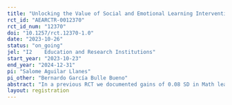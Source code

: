 ```yaml
---
title: "Unlocking the Value of Social and Emotional Learning Interventions: Maximizing Benefits and Measuring the Opportunity Cost"
rct_id: "AEARCTR-0012370"
rct_id_num: "12370"
doi: "10.1257/rct.12370-1.0"
date: "2023-10-26"
status: "on_going"
jel: "I2	Education and Research Institutions"
start_year: "2023-10-23"
end_year: "2024-12-31"
pi: "Salome Aguilar Llanes"
pi_other: "Bernardo García Bulle Bueno"
abstract: "In a previous RCT we documented gains of 0.08 SD in Math learning due to a Social and Emotional Learning intervention in an online tutoring program. We propose a follow-up RCT in the same setting with the aim to  to quantify the opportunity cost of reallocating instructional time from other subjects, such as Math, to SEL. And also to uncover the driving mechanisms behind the observed learning effects of SEL interventions. The study hypothesizes three distinct channels influencing these effects: tutor-student relationships, tutors' emotional intelligence, and students' emotional intelligence. "
layout: registration
---
```


